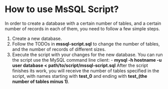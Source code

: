 # How to use MsSQL Script?

In order to create a database with a certain number of tables, and a certain number of records in each of them, 
you need to follow a few simple steps.

1. Create a new database.
2. Follow the TODOs in **mssql-script.sql** to change the number of tables, and the number of records of different sizes.
3. Execute the script with your changes for the new database. 
You can run the script use the MySQL command line client: - **mysql -h hostname -u user database < path/to/script/mssql-script.sql**
After the script finishes its work, you will receive the number of tables specified in the script, with names starting with **test_0** and ending with **test_(the number of tables minus 1)**.
